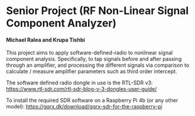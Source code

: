 # Senior Project (RF Non-Linear Signal Component Analyzer)
#### Michael Ralea and Krupa Tishbi

This project aims to apply software-defined-radio to nonlinear signal component analysis. Specifically, to tap signals before and after passing through an amplifier, and processing the different signals via comparison to calculate / measure amplifier parameters such as third order intercept.

The software defined radio dongle in use is the RTL-SDR v3: https://www.rtl-sdr.com/rtl-sdr-blog-v-3-dongles-user-guide/

To install the required SDR software on a Raspberry Pi 4b (or any other model): https://gqrx.dk/download/gqrx-sdr-for-the-raspberry-pi

